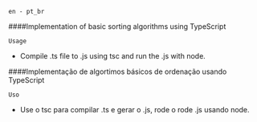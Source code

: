 `en - pt_br`

####Implementation of basic sorting algorithms using TypeScript

`Usage`

* Compile .ts file to .js using tsc and run the .js with node.


####Implementação de algortimos básicos de ordenação usando TypeScript

`Uso`

* Use o tsc para compilar .ts e gerar o .js, rode o rode .js usando node.
